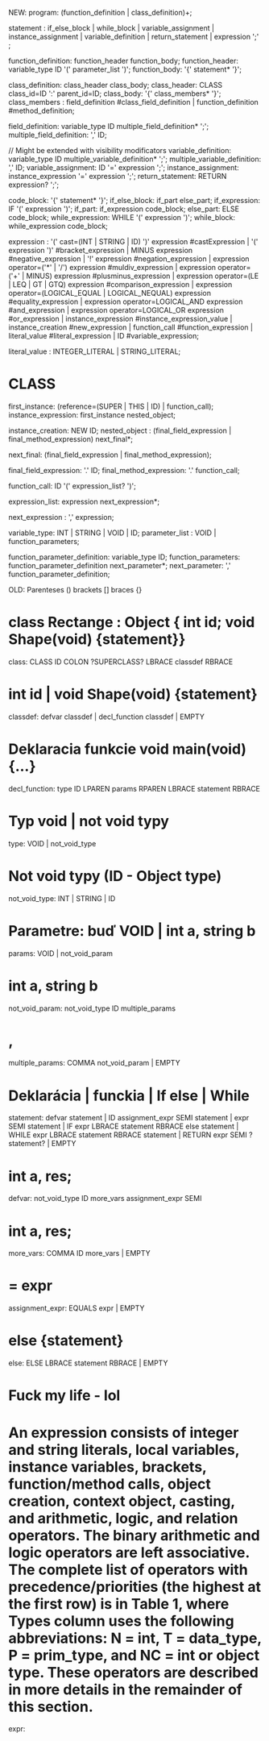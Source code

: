 NEW:
program: (function_definition | class_definition)+;

statement
    :   if_else_block
    |   while_block
    |   variable_assignment
    |   instance_assignment
    |   variable_definition
    |   return_statement
    |   expression ';'
    ;

function_definition: function_header function_body;
function_header: variable_type ID '(' parameter_list ')';
function_body: '{' statement* '}';

class_definition: class_header class_body;
class_header: CLASS class_id=ID ':' parent_id=ID;
class_body: '{' class_members* '}';
class_members
    :   field_definition #class_field_definition
    |   function_definition #method_definition;

field_definition: variable_type ID multiple_field_definition* ';';
multiple_field_definition: ',' ID;

// Might be extended with visibility modificators
variable_definition: variable_type ID multiple_variable_definition* ';';
multiple_variable_definition: ',' ID;
variable_assignment: ID '=' expression ';';
instance_assignment: instance_expression '=' expression ';';
return_statement: RETURN expression? ';';

code_block: '{' statement* '}';
if_else_block: if_part else_part;
if_expression: IF '(' expression ')';
if_part: if_expression code_block;
else_part: ELSE code_block;
while_expression: WHILE '(' expression ')';
while_block:  while_expression code_block;

expression
    :   '(' cast=(INT | STRING | ID) ')' expression #castExpression
    |   '(' expression ')'  #bracket_expression
    |   MINUS expression    #negative_expression
    |   '!' expression      #negation_expression
    |   expression operator=('*' | '/') expression #muldiv_expression
    |   expression operator=('+' | MINUS) expression #plusminus_expression
    |   expression operator=(LE | LEQ | GT | GTQ) expression #comparison_expression
    |   expression operator=(LOGICAL_EQUAL | LOGICAL_NEQUAL) expression #equality_expression
    |   expression operator=LOGICAL_AND expression #and_expression
    |   expression operator=LOGICAL_OR expression #or_expression
    |   instance_expression #instance_expression_value
    |   instance_creation   #new_expression
    |   function_call       #function_expression
    |   literal_value       #literal_expression
    |   ID                  #variable_expression;

literal_value
    :   INTEGER_LITERAL
    |   STRING_LITERAL;

# CLASS
first_instance: (reference=(SUPER | THIS | ID) | function_call);
instance_expression: first_instance nested_object;

instance_creation: NEW ID;
nested_object
    :   (final_field_expression | final_method_expression) next_final*;

next_final: (final_field_expression | final_method_expression);

final_field_expression: '.' ID;
final_method_expression: '.' function_call;

function_call: ID '(' expression_list? ')';

expression_list: expression next_expression*;

next_expression
    :   ',' expression;


variable_type: INT | STRING | VOID | ID;
parameter_list
    :   VOID
    |   function_parameters;

function_parameter_definition: variable_type ID;
function_parameters: function_parameter_definition next_parameter*;
next_parameter: ',' function_parameter_definition;





OLD:
Parenteses ()
brackets []
braces {}

# class Rectange : Object { int id; void Shape(void) {statement}}
class: CLASS ID COLON ?SUPERCLASS? LBRACE classdef RBRACE

# int id | void Shape(void) {statement}
classdef: defvar classdef
        | decl_function classdef
        | EMPTY

# Deklaracia funkcie void main(void) {...}
decl_function: type ID LPAREN params RPAREN LBRACE statement RBRACE

# Typ void | not void typy
type: VOID
    | not_void_type

# Not void typy (ID - Object type)
not_void_type: INT
    | STRING
    | ID 

# Parametre: buď VOID | int a, string b
params: VOID
    | not_void_param

# int a, string b
not_void_param: not_void_type ID multiple_params

#  , 
multiple_params: COMMA not_void_param
    | EMPTY

# Deklarácia | funckia | If else | While
statement: defvar statement 
        | ID assignment_expr SEMI statement
        | expr SEMI statement
        | IF expr LBRACE statement RBRACE else statement
        | WHILE expr LBRACE statement RBRACE statement
        | RETURN expr SEMI ?statement?
        | EMPTY

# int a, res;
defvar: not_void_type ID more_vars assignment_expr SEMI

# int a, res;
more_vars: COMMA ID more_vars
    | EMPTY

# = expr
assignment_expr: EQUALS expr
    | EMPTY

# else {statement}
else: ELSE LBRACE statement RBRACE
    | EMPTY

# Fuck my life - lol
# An expression consists of integer and string literals, local variables, instance variables, brackets, function/method calls, object creation, context object, casting, and arithmetic, logic, and relation operators. The binary arithmetic and logic operators are left associative. The complete list of operators with precedence/priorities (the highest at the first row) is in Table 1, where Types column uses the following abbreviations: N = int, T = data_type, P = prim_type, and NC = int or object type. These operators are described in more details in the remainder of this section.
expr: 

